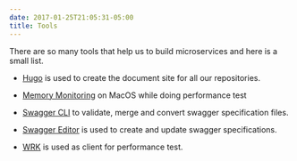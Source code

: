 ```yaml
---
date: 2017-01-25T21:05:31-05:00
title: Tools
---
```


There are so many tools that help us to build microservices and here is a small list.

* [Hugo](https://networknt.github.io/light-java/tools/hugo-docs/) is used to create the document site for all our repositories.

* [Memory Monitoring](https://networknt.github.io/light-java/tools/memory_monitor/) on MacOS while doing performance test

* [Swagger CLI](https://networknt.github.io/light-java/tools/swagger-cli/) to validate, merge and convert swagger specification files.

* [Swagger Editor](https://networknt.github.io/light-java/tools/swagger-editor/) is used to create and update swagger specifications.

* [WRK](https://networknt.github.io/light-java/tools/wrk-perf/) is used as client for performance test.

